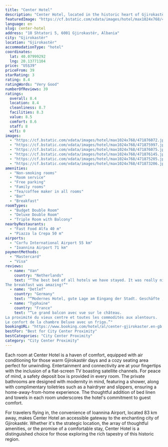```yaml
---
title: "Center Hotel"
description: "Center Hotel, located in the historic heart of Gjirokastër and a mere 44 km from the serene Zaravina Lake, stands out as a prime choice for travelers seeking both comfort and convenience."
featuredImage: "https://cf.bstatic.com/xdata/images/hotel/max1024x768/471876072.jpg?k=ac307e611efe964c8616ee7e5c585de9edb26614d4f0205692139989c05b2844&o=&hp=1"
language: en
slug: center-hotel
address: "18 Shtatori 5, 6001 Gjirokastër, Albania"
city: "Gjirokastër"
location: "Gjirokastër"
accommodationType: "hotel"
coordinates:
  lat: 40.07999292
  lng: 20.13771104
price: "US$39"
priceFrom: 39
starRating: 3
rating: 8.4
ratingWords: "Very Good"
numberOfReviews: 39
ratings:
  overall: 8.4
  location: 8.4
  cleanliness: 8.7
  facilities: 8.3
  value: 8.5
  comfort: 8.6
  staff: 8
  wifi: 0
images:
  - "https://cf.bstatic.com/xdata/images/hotel/max1024x768/471876072.jpg?k=ac307e611efe964c8616ee7e5c585de9edb26614d4f0205692139989c05b2844&o=&hp=1"
  - "https://cf.bstatic.com/xdata/images/hotel/max1024x768/471875997.jpg?k=e25c604deffc3bb44828b32615882cab4a1ecb35e5cda36322312619354b5864&o=&hp=1"
  - "https://cf.bstatic.com/xdata/images/hotel/max1024x768/471876075.jpg?k=1141fad4090d991f1a4eb93e89e29019f3ecc2ff335d7d432f88393eb0b53a3a&o=&hp=1"
  - "https://cf.bstatic.com/xdata/images/hotel/max1024x768/471876145.jpg?k=4ac5cb2e9bf5fa18dd877f29e5be6c16182407aa4aa682041a84fe9c304090d4&o=&hp=1"
  - "https://cf.bstatic.com/xdata/images/hotel/max1024x768/471875205.jpg?k=5573e2f5314f66b39683b9b49c77b343ed898b15561599b9cb3109849f13063b&o=&hp=1"
  - "https://cf.bstatic.com/xdata/images/hotel/max1024x768/471873206.jpg?k=21a99c0a340b1c0b6b474b92e08320f9c3c5749f7ded3156a2d75a5118d3c345&o=&hp=1"
amenities:
  - "Non-smoking rooms"
  - "Room service"
  - "Free parking"
  - "Family rooms"
  - "Tea/coffee maker in all rooms"
  - "Bar"
  - "Breakfast"
roomTypes:
  - "Budget Double Room"
  - "Deluxe Double Room"
  - "Triple Room with Balcony"
nearbyRestaurants:
  - "Fast Food Alfa 40 m"
  - "Piazza la Crepa 50 m"
airports:
  - "Corfu International Airport 55 km"
  - "Ioannina Airport 71 km"
paymentMethods:
  - "Mastercard"
  - "Visa"
reviews:
  - name: "Van"
    country: "Netherlands"
    text: "“The best bed of all hotels we have stayed. It was really nice and comfy.
The breakfast was amazing!”"
  - name: "Detlef"
    country: "Germany"
    text: "“Modernes Hotel, gute Lage am Eingang der Stadt. Geschäfte ,Restaurants und junges flexibles und hilfsbereites Betreiberpersonal”"
  - name: "Typhaine"
    country: "France"
    text: "“Le grand balcon avec vue sur le château.
La proximité du vieux centre et toutes les commodités aux alentours.
Le confort de la chambre Deluxe avec un frigo.”"
bookingURL: "https://www.booking.com/hotel/al/center-gjirokaster.en-gb.html?aid=8035640"
bestFor: "Best for City Center Proximity"
bestCategories: "City Center Proximity"
category: "City Center Proximity"
---
```


Each room at Center Hotel is a haven of comfort, equipped with air conditioning for those warm Gjirokastër days and a cozy seating area perfect for unwinding. Entertainment and connectivity are at your fingertips with the inclusion of a flat-screen TV boasting satellite channels. For peace of mind, a safety deposit box is provided in every room. The private bathrooms are designed with modernity in mind, featuring a shower, along with complimentary toiletries such as a hairdryer and slippers, ensuring a home-away-from-home experience. The thoughtful addition of bed linen and towels in each room underscores the hotel's commitment to guest comfort.

For travelers flying in, the convenience of Ioannina Airport, located 83 km away, makes Center Hotel an accessible gateway to the enchanting city of Gjirokastër. Whether it's the strategic location, the array of thoughtful amenities, or the promise of a comfortable stay, Center Hotel is a distinguished choice for those exploring the rich tapestry of this historic region.